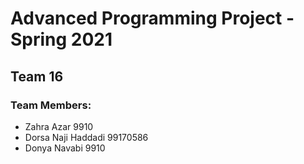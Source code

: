 # Advanced Programming Project - Spring 2021
## Team 16

### Team Members:
- Zahra Azar 9910
- Dorsa Naji Haddadi 99170586
- Donya Navabi 9910
